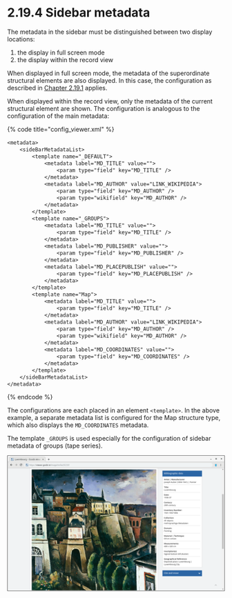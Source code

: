 # 2.19.4 Sidebar metadata

The metadata in the sidebar must be distinguished between two display locations:

1. the display in full screen mode
2. the display within the record view 

When displayed in full screen mode, the metadata of the superordinate structural elements are also displayed. In this case, the configuration as described in [Chapter 2.19.1](2.19.1.md) applies.

When displayed within the record view, only the metadata of the current structural element are shown. The configuration is analogous to the configuration of the main metadata:

{% code title="config\_viewer.xml" %}
```markup
<metadata>
    <sideBarMetadataList>
        <template name="_DEFAULT">
            <metadata label="MD_TITLE" value="">
                <param type="field" key="MD_TITLE" />
            </metadata>
            <metadata label="MD_AUTHOR" value="LINK_WIKIPEDIA">
                <param type="field" key="MD_AUTHOR" />
                <param type="wikifield" key="MD_AUTHOR" />
            </metadata>
        </template>
        <template name="_GROUPS">
            <metadata label="MD_TITLE" value="">
                <param type="field" key="MD_TITLE" />
            </metadata>
            <metadata label="MD_PUBLISHER" value="">
                <param type="field" key="MD_PUBLISHER" />
            </metadata>
            <metadata label="MD_PLACEPUBLISH" value="">
                <param type="field" key="MD_PLACEPUBLISH" />
            </metadata>
        </template>
        <template name="Map">
            <metadata label="MD_TITLE" value="">
                <param type="field" key="MD_TITLE" />
            </metadata>
            <metadata label="MD_AUTHOR" value="LINK_WIKIPEDIA">
                <param type="field" key="MD_AUTHOR" />
                <param type="wikifield" key="MD_AUTHOR" />
            </metadata>
            <metadata label="MD_COORDINATES" value="">
                <param type="field" key="MD_COORDINATES" />
            </metadata>
        </template>
    </sideBarMetadataList>
</metadata>
```
{% endcode %}

The configurations are each placed in an element `<template>`. In the above example, a separate metadata list is configured for the Map structure type, which also displays the `MD_COORDINATES` metadata. 

The template `_GROUPS` is used especially for the configuration of sidebar metadata of groups \(tape series\).

![Sidebar metadata](../../.gitbook/assets/2.19.4.png)

